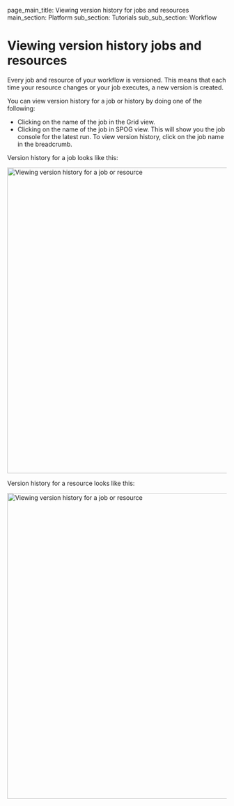 page_main_title: Viewing version history for jobs and resources
main_section: Platform
sub_section: Tutorials
sub_sub_section: Workflow

# Viewing version history jobs and resources

Every job and resource of your workflow is versioned. This means that each time your resource changes or your job executes, a new version is created.

You can view version history for a job or history by doing one of the following:

* Clicking on the name of the job in the Grid view.
* Clicking on the name of the job in SPOG view. This will show you the job console for the latest run. To view version history, click on the job name in the breadcrumb.

Version history for a job looks like this:

<img src="/images/platform/tutorial/workflow/view-version-history-fig1.png" alt="Viewing version history for a job or resource" style="width:700px;"/>

Version history for a resource looks like this:

<img src="/images/platform/tutorial/workflow/view-version-history-fig2.png" alt="Viewing version history for a job or resource" style="width:700px;"/>
